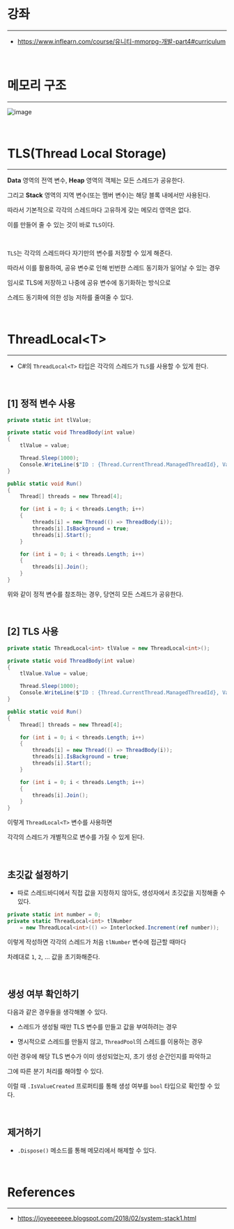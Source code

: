 # 강좌
---
 - <https://www.inflearn.com/course/유니티-mmorpg-개발-part4#curriculum>

<br>

# 메모리 구조
---

![image](https://user-images.githubusercontent.com/42164422/124772075-a3ab9c80-df76-11eb-919e-f6700961037e.png)


<br>

# TLS(Thread Local Storage)
---

**Data** 영역의 전역 변수, **Heap** 영역의 객체는 모든 스레드가 공유한다.

그리고 **Stack** 영역의 지역 변수(또는 멤버 변수)는 해당 블록 내에서만 사용된다.

따라서 기본적으로 각각의 스레드마다 고유하게 갖는 메모리 영역은 없다.

이를 만들어 줄 수 있는 것이 바로 `TLS`이다.

<br>

`TLS`는 각각의 스레드마다 자기만의 변수를 저장할 수 있게 해준다.

따라서 이를 활용하여, 공유 변수로 인해 빈번한 스레드 동기화가 일어날 수 있는 경우

임시로 TLS에 저장하고 나중에 공유 변수에 동기화하는 방식으로

스레드 동기화에 의한 성능 저하를 줄여줄 수 있다.

<br>

# ThreadLocal&lt;T&gt;
---

- C#의 `ThreadLocal<T>` 타입은 각각의 스레드가 `TLS`를 사용할 수 있게 한다.

<br>

## **[1] 정적 변수 사용**

```cs
private static int tlValue;

private static void ThreadBody(int value)
{
    tlValue = value;

    Thread.Sleep(1000);
    Console.WriteLine($"ID : {Thread.CurrentThread.ManagedThreadId}, Value : {tlValue}");
}

public static void Run()
{
    Thread[] threads = new Thread[4];

    for (int i = 0; i < threads.Length; i++)
    {
        threads[i] = new Thread(() => ThreadBody(i));
        threads[i].IsBackground = true;
        threads[i].Start();
    }

    for (int i = 0; i < threads.Length; i++)
    {
        threads[i].Join();
    }
}
```


위와 같이 정적 변수를 참조하는 경우, 당연히 모든 스레드가 공유한다.

<br>

## **[2] TLS 사용**

```cs
private static ThreadLocal<int> tlValue = new ThreadLocal<int>();

private static void ThreadBody(int value)
{
    tlValue.Value = value;

    Thread.Sleep(1000);
    Console.WriteLine($"ID : {Thread.CurrentThread.ManagedThreadId}, Value : {tlValue.Value}");
}

public static void Run()
{
    Thread[] threads = new Thread[4];

    for (int i = 0; i < threads.Length; i++)
    {
        threads[i] = new Thread(() => ThreadBody(i));
        threads[i].IsBackground = true;
        threads[i].Start();
    }

    for (int i = 0; i < threads.Length; i++)
    {
        threads[i].Join();
    }
}
```

이렇게 `ThreadLocal<T>` 변수를 사용하면

각각의 스레드가 개별적으로 변수를 가질 수 있게 된다.

<br>

## **초깃값 설정하기**

- 따로 스레드바디에서 직접 값을 지정하지 않아도, 생성자에서 초깃값을 지정해줄 수 있다.

```cs
private static int number = 0;
private static ThreadLocal<int> tlNumber 
    = new ThreadLocal<int>(() => Interlocked.Increment(ref number));
```

이렇게 작성하면 각각의 스레드가 처음 `tlNumber` 변수에 접근할 때마다

차례대로 `1`, `2`, ... 값을 초기화해준다.

<br>

## **생성 여부 확인하기**

다음과 같은 경우들을 생각해볼 수 있다.

- 스레드가 생성될 때만 TLS 변수를 만들고 값을 부여하려는 경우

- 명시적으로 스레드를 만들지 않고, `ThreadPool`의 스레드를 이용하는 경우

이런 경우에 해당 TLS 변수가 이미 생성되었는지, 초기 생성 순간인지를 파악하고

그에 따른 분기 처리를 해야할 수 있다.

이럴 때 `.IsValueCreated` 프로퍼티를 통해 생성 여부를 `bool` 타입으로 확인할 수 있다.

<br>

## **제거하기**

- `.Dispose()` 메소드를 통해 메모리에서 해제할 수 있다.

<br>

# References
---
- <https://joyeeeeeee.blogspot.com/2018/02/system-stack1.html>


